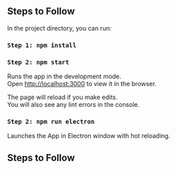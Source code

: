 
## Steps to Follow

In the project directory, you can run:

### `Step 1: npm install`

### `Step 2: npm start`

Runs the app in the development mode.<br />
Open [http://localhost:3000](http://localhost:3000) to view it in the browser.

The page will reload if you make edits.<br />
You will also see any lint errors in the console.

### `Step 2: npm run electron`
Launches the App in Electron window with hot reloading.

## Steps to Follow





